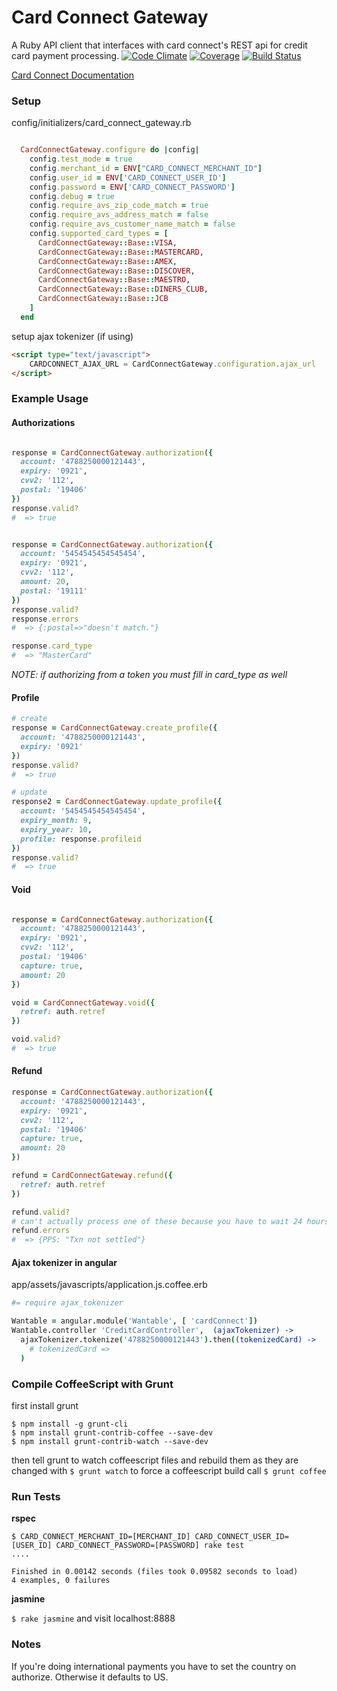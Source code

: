 # Card Connect Gateway #
A Ruby API client that interfaces with card connect's REST api for credit card payment processing. 
[![Code Climate](https://codeclimate.com/repos/54ab06bee30ba014650091e0/badges/fcd7731ecb1fe3dd7856/gpa.svg)](https://codeclimate.com/repos/54ab06bee30ba014650091e0/feed) 
[![Coverage](https://codeclimate.com/repos/54ab06bee30ba014650091e0/badges/fcd7731ecb1fe3dd7856/coverage.svg)](https://codeclimate.com/repos/54ab06bee30ba014650091e0/feed) 
[![Build Status](https://magnum.travis-ci.com/wantable/card_connect_gateway.svg?token=5QxyH7sFBDYR4iimsFye)](https://magnum.travis-ci.com/wantable/card_connect_gateway)


[Card Connect Documentation](http://www.cardconnect.com/developer/docs/)

### Setup ###

config/initializers/card_connect_gateway.rb

```ruby

  CardConnectGateway.configure do |config|
    config.test_mode = true
    config.merchant_id = ENV["CARD_CONNECT_MERCHANT_ID"]
    config.user_id = ENV['CARD_CONNECT_USER_ID']
    config.password = ENV['CARD_CONNECT_PASSWORD']
    config.debug = true
    config.require_avs_zip_code_match = true
    config.require_avs_address_match = false
    config.require_avs_customer_name_match = false
    config.supported_card_types = [
      CardConnectGateway::Base::VISA, 
      CardConnectGateway::Base::MASTERCARD, 
      CardConnectGateway::Base::AMEX, 
      CardConnectGateway::Base::DISCOVER, 
      CardConnectGateway::Base::MAESTRO, 
      CardConnectGateway::Base::DINERS_CLUB, 
      CardConnectGateway::Base::JCB
    ]
  end

```

setup ajax tokenizer (if using)

```html
<script type="text/javascript">
    CARDCONNECT_AJAX_URL = CardConnectGateway.configuration.ajax_url
</script>
```

### Example Usage ###

#### Authorizations ####
```ruby

response = CardConnectGateway.authorization({
  account: '4788250000121443',
  expiry: '0921',
  cvv2: '112',
  postal: '19406'
})
response.valid?
#  => true 


response = CardConnectGateway.authorization({
  account: '5454545454545454',
  expiry: '0921',
  cvv2: '112',
  amount: 20,
  postal: '19111'
})
response.valid?
response.errors
#  => {:postal=>"doesn't match."} 

response.card_type
#  => "MasterCard" 

```

*NOTE: if authorizing from a token you must fill in card_type as well*

#### Profile ####

```ruby
# create
response = CardConnectGateway.create_profile({
  account: '4788250000121443',
  expiry: '0921'
})
response.valid? 
#  => true

# update
response2 = CardConnectGateway.update_profile({
  account: '5454545454545454',
  expiry_month: 9,
  expiry_year: 10,
  profile: response.profileid
})
response.valid? 
#  => true

```

#### Void ####

```ruby

response = CardConnectGateway.authorization({
  account: '4788250000121443',
  expiry: '0921',
  cvv2: '112',
  postal: '19406'
  capture: true,
  amount: 20
})

void = CardConnectGateway.void({
  retref: auth.retref
})

void.valid?
#  => true

```

#### Refund ####

``` ruby
response = CardConnectGateway.authorization({
  account: '4788250000121443',
  expiry: '0921',
  cvv2: '112',
  postal: '19406'
  capture: true,
  amount: 20
})

refund = CardConnectGateway.refund({
  retref: auth.retref
})

refund.valid?
# can't actually process one of these because you have to wait 24 hours
refund.errors 
#  => {PPS: "Txn not settled"}
```

#### Ajax tokenizer in angular ####

app/assets/javascripts/application.js.coffee.erb
```coffee
#= require ajax_tokenizer

Wantable = angular.module('Wantable', [ 'cardConnect'])
Wantable.controller 'CreditCardController',  (ajaxTokenizer) ->  
  ajaxTokenizer.tokenize('4788250000121443').then((tokenizedCard) ->
    # tokenizedCard => 
  )

```

### Compile CoffeeScript with Grunt ###
first install grunt

```
$ npm install -g grunt-cli
$ npm install grunt-contrib-coffee --save-dev
$ npm install grunt-contrib-watch --save-dev
```

then tell grunt to watch coffeescript files and rebuild them as they are changed with ```$ grunt watch```
to force a coffeescript build call ```$ grunt coffee```


### Run Tests ###

**rspec**

``` 
$ CARD_CONNECT_MERCHANT_ID=[MERCHANT_ID] CARD_CONNECT_USER_ID=[USER_ID] CARD_CONNECT_PASSWORD=[PASSWORD] rake test
....

Finished in 0.00142 seconds (files took 0.09582 seconds to load)
4 examples, 0 failures
```

**jasmine**

``` $ rake jasmine ``` and visit localhost:8888

### Notes ###

If you're doing international payments you have to set the country on authorize. Otherwise it defaults to US.
